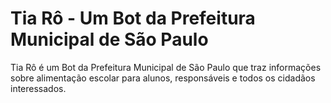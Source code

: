 # Tia Rô - Um Bot da Prefeitura Municipal de São Paulo
Tia Rô é um Bot da Prefeitura Municipal de São Paulo que traz informações sobre alimentação escolar para alunos, responsáveis e todos os cidadãos interessados.
